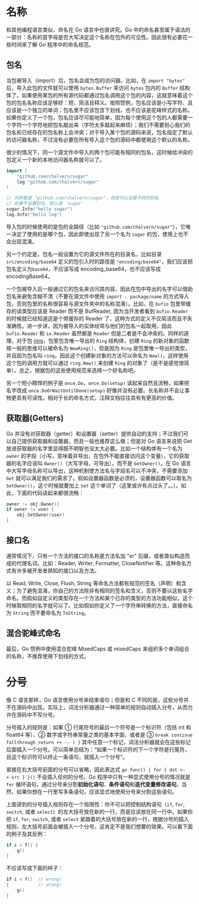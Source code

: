 # 名称

和其他编程语言类似，命名在 Go 语言中也很讲究。Go 中的命名甚至属于语法的一部分：名称的首字母是否大写决定这个名称在包外的可见性。因此很有必要花一些时间来了解 Go 程序中的命名规范。

## 包名

当包被导入（import）后，包名会成为包的访问器。比如，在 `import "bytes"` 后，导入此包的文件就可以使用 `bytes.Buffer` 来访问 `bytes` 包内的 `Buffer` 结构体了。如果使用某包的所有源代码都通过包名调用这个包的内容，这就意味着这个包的包名名称应该足够好：短、简洁且释义。按照惯例，包名应该是小写字符、且应该是一个独立的单词；包名里不应该包含下划线，也不应该是驼峰样式的名称。如果你定义了一个包，包名应该尽可能地简单，因为每个使用这个包的人都需要一个字符一个字符地把包名敲出来（字符太多敲起来麻烦）；我们不需要担心我们的包名和已经存在的包名称上会冲突；对于导入某个包的源码来说，包名指定了默认的访问器名称，不过没有必要在所有导入这个包的源码中都使用这个默认的名称。

很少的情况下，同一个源文件中导入的两个包可能有相同的包名，这时候给冲突的包定义一个新的本地访问器名称就可以了。

```go
import (
	"github.com/chalvern/sugar"
	log "github.com/chalvern/sugar"
)

// 同样都是 "github.com/chalvern/sugar"，但是可以设置不同的别名
// 如果不设置别名，默认是 `sugar`
sugar.Info("hello sugar")
log.Info("hello log")
```

导入包的时候使用的是包的全路径（比如 `"github.com/chalvern/sugar"`），它唯一决定了使用的是哪个包，因此即使出现了另一个名为 `sugar` 的包，使用上也不会出现混淆。

另一个约定是，包名一般设置为它的源文件所在的目录名，比如目录 `src/encoding/base64` 定义的包引入时的路径是 `"encoding/base64"`，我们应该把包名定义为`base64`，不应该写成 encoding_base64，也不应该写成 encodingBase64。

一个包被导入后一般通过它的包名来访问其内容，因此在包中导出的名字可以借助包名来避免含糊不清（不要在源文件中使用 `import . package/name` 的方式导入包，否则包里的名称很容易与源文件夹中的名称混淆）。比如，在 `bufio` 包里带缓存的读类型应该是 Reader 而不是 BufReader, 因为当开发者看到 `bufio.Reader` 的时候就已经知道这是个带缓存的 Reader 了，这种方式的定义不仅简洁而且不失准确性。进一步讲，因为被导入的实体经常与他们的包名一起取用，因此 `bufio.Reader` 和 `io.Reader` 虽然都是 `Reader` 但是二者是不会冲突的。同样的道理，对于包 [ring](https://golang.google.cn/pkg/container/ring/)，包里包含唯一导出的 `Ring` 结构体，创建 `Ring` 的新对象的函数按一般的思维可以被命名为 `NewRing()`，但是因为 `Ring` 是包里唯一导出的类型，并且因为包名叫 `ring`，因此这个创建新对象的方法可以命名为 `New()`，这样使用这个包的调用方就可以通过 `ring.New()` 来创建 `Ring` 的对象了（是不是感觉很简单）。总之，根据包的这些使用规范来选择一个好名称吧。


另一个短小精悍的例子是 `once.Do`，`once.Do(setup)` 读起来自然且流畅，如果把名字改成 `once.DoOrWaitUntilDone(setup)` 好像并没有必要。长名称并不会让事物更具有可读性。相对于长的命名方式，注释文档往往具有有更高的价值。

## 获取器(Getters)

Go 并没有对获取器（getter）和设置器（setter）提供自动的支持；不过我们可以自己提供获取器和设置器，而且一般也推荐这么做；但是对 Go 语言来说把 Get 放进获取器的名字里显得既不明智也没太大必要。比如一个结构体有一个名为 `owner` 的字段（小写，意味着非导出，在包外不能直接访问这个变量），它的获取器的名字应该叫 `Owner()`（大写字母，可导出），而不是 `GetOwner()`。在 Go 语言中大写字母名称可以导出，这种机制使方法名与字段名可以不冲突，不需要添加 `Get` 就可以满足我们的需求了。假如设置器函数是必须的，设置器函数可以取名为 `SetOwner()`，这个时候就要加上 `Set` 这个单词了（这里或许有点过头了。。）。如此，下面的代码读起来都很流畅：

```go
owner := obj.Owner()
if owner != user {
    obj.SetOwner(user)
}
```

## 接口名

通常情况下，只有一个方法的接口的名称是方法名加 "er" 后缀，或者类似构造而成的代理名词，比如：Reader, Writer, Formatter, CloseNotifier 等。这种命名方式有许多被开发者熟知的接口以及方法。

以 Read, Write, Close, Flush, String 等命名方法都有规范的签名（声明）和含义；为了避免混淆，你自己的方法除非有相同的签名和含义，否则不要以这些名字命名。而假如自定义的类型存在一个方法和某个已存的类型的方法功能相似，这个时候取相同的名字就可以了。比如假如你定义了一个字符串转换的方法，直接命名为 `String` 而不要命名为 `ToString`。


## 混合驼峰式命名

最后，Go 惯例中使用混合驼峰 MixedCaps 或 mixedCaps 来组织多个单词组合的名称，不推荐使用下划线的方式。


# 分号

像 C 语言那样，Go 语言使用分号来结束语句；但是和 C 不同的是，这些分号并不在源码中出现。实际上，词法分析器通过一种简单的规则自动插入分号，从而允许在源码中不写分号。

分号插入的规则是：如果 ① 行尾符号的最后一个符号是一个标识符（包括 int 和 float64 等）、② 数字或字符串常量之类的基本字面、或者是 ③  `break continue fallthrough return ++ -- ) }` 其中任意一个标记，词法分析器就会在这些标记后面插入一个分号。可以简单总结为：“如果一个标识符的下一个字符是行尾符，且这个标识符可以终止一条语句，就插入一个分号”。

紧接在右大括号前面的分号可以省略，因此表达式 `go func() { for { dst <- <-src } }()` 不会插入任何的分号。Go 程序中只有一种显式使用分号的情况就是 `for` 循环语句，通过分号来分割**初始化语句**、**条件语句**和**迭代变量修改语句**。当然，如果你想在一行里写多条语句，应该显式地使用分号来分割这些语句。

上面讲到的分号插入规则存在一个局限性：你不可以把控制结构语句（`if`, `for`, `switch`, 或者 `select`）的左大括号放在新的一行，而是应该放在同一行中。如果你把 `if`, `for`, `switch`, 或者 `select` 紧跟着的大括号放在新的一行，根据分号的插入规则，左大括号前面会被插入一个分号，这肯定不是我们想要的效果。可以看下面的例子及其反例：

```go
if i < f() {
    g()
}
```

不应该写成下面的样子：

```go
if i < f()  // wrong!
{           // wrong!
    g()
}
```